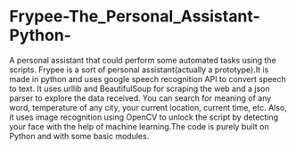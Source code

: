 # Frypee-The_Personal_Assistant-Python-
A personal assistant that could perform some automated tasks using the scripts.
Frypee is a sort of personal assistant(actually a prototype).It is made in python and uses google speech recognition API to convert speech to text. It uses urllib and BeautifulSoup for scraping the web and a json parser to explore the data received. You can search for meaning of any word, temperature of any city, your current location, current time, etc. Also, it uses image recognition using OpenCV to unlock the script by detecting your face with the help of machine learning.The code is purely built on Python and with some basic modules.
